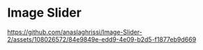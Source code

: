 # Image Slider

https://github.com/anaslaghrissi/Image-Slider-2/assets/108026572/84e9849e-edd9-4e09-b2d5-f1877eb9d669
